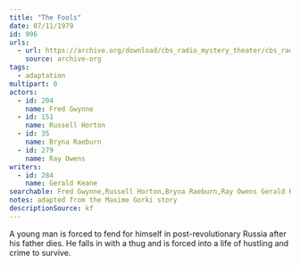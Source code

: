 ```yaml
---
title: "The Fools"
date: 07/11/1979
id: 996
urls: 
  - url: https://archive.org/download/cbs_radio_mystery_theater/cbs_radio_mystery_theater-0951-1000.zip/cbs_radio_mystery_theater-0951-1000%2Fcbsrmt_0996_the_fools.mp3
    source: archive-org
tags: 
  - adaptation
multipart: 0
actors:  
  - id: 204
    name: Fred Gwynne  
  - id: 151
    name: Russell Horton  
  - id: 35
    name: Bryna Raeburn  
  - id: 279
    name: Ray Owens
writers:  
  - id: 284
    name: Gerald Keane
searchable: Fred Gwynne,Russell Horton,Bryna Raeburn,Ray Owens Gerald Keane
notes: adapted from the Maxime Gorki story
descriptionSource: kf
---
```

A young man is forced to fend for himself in post-revolutionary Russia after his father dies. He falls in with a thug and is forced into a life of hustling and crime to survive.